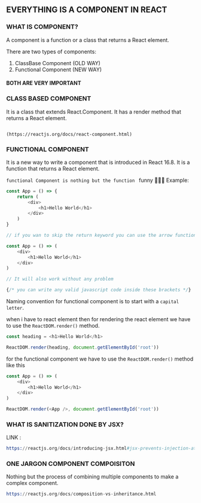 ## EVERYTHING IS A COMPONENT IN REACT 

### WHAT IS COMPONENT? 

A component is a function or a class that returns a React element.



There are two types of components:

1. ClassBase Component (OLD WAY)
2. Functional Component (NEW WAY)

#### BOTH ARE VERY IMPORTANT 

### CLASS BASED COMPONENT

It is a class that extends React.Component. It has a render method that returns a React element.

```link

(https://reactjs.org/docs/react-component.html)

```


### FUNCTIONAL COMPONENT 

It is a new way to write a component that is introduced in React 16.8. It is a function that returns a React element.


`functional Component is nothing but the function `
funny 🤣🤣🤣
Example:


```js
const App = () => {
    return (
        <div>
            <h1>Hello World</h1>
        </div>
    )
}

// if you wan to skip the return keyword you can use the arrow function like this

const App = () => (
    <div>
        <h1>Hello World</h1>
    </div>
)

// It will also work without any problem

{/* you can write any valid javascript code inside these brackets */}

```


Naming convention for functional component is to start with a `capital letter`.

when i have to react element then for rendering the react element we have to use the `ReactDOM.render()` method.


```js
const heading = <h1>Hello World</h1>

ReactDOM.render(heading, document.getElementById('root'))
```

for the functional component we have to use the `ReactDOM.render()` method like this

```js 
const App = () => (
    <div>
        <h1>Hello World</h1>
    </div>
)  

ReactDOM.render(<App />, document.getElementById('root'))
```


### WHAT IS SANITIZATION DONE BY JSX?

LINK : 
```s
https://reactjs.org/docs/introducing-jsx.html#jsx-prevents-injection-attacks
```


### ONE JARGON COMPONENT COMPOISITON 

Nothing but the process of combining multiple components to make a complex component.

```s
https://reactjs.org/docs/composition-vs-inheritance.html
```